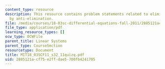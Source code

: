 ```yaml
---
content_type: resource
description: This resource contains problem statements related to elimination followed
  by anti-elimination.
file: /media/courses/18-03sc-differential-equations-fall-2011/2885121acf75e2ffdae5700fb4241705_MIT18_03SCF11_s32_11quizq.pdf
file_type: application/pdf
learning_resource_types: []
ocw_type: OCWFile
parent_title: Linear Systems
parent_type: CourseSection
resourcetype: Document
title: MIT18_03SCF11_s32_11quizq.pdf
uid: 2885121a-cf75-e2ff-dae5-700fb4241705
---
```

